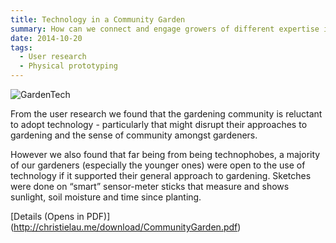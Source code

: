 ```yaml
---
title: Technology in a Community Garden
summary: How can we connect and engage growers of different expertise in a community garden?
date: 2014-10-20
tags:
  - User research
  - Physical prototyping
---
```

![GardenTech](http://christielau.me/images/portfolio/modals/m-communitygarden.jpg)

From the user research we found that the gardening community is reluctant to adopt technology - particularly that might disrupt their approaches to gardening and the sense of community amongst gardeners.

However we also found that far being from being technophobes, a majority of our gardeners (especially the younger ones) were open to the use of technology if it supported their general approach to gardening. Sketches were done on “smart” sensor-meter sticks that measure
and shows sunlight, soil moisture and time since planting. 

[Details (Opens in PDF)] (http://christielau.me/download/CommunityGarden.pdf)
